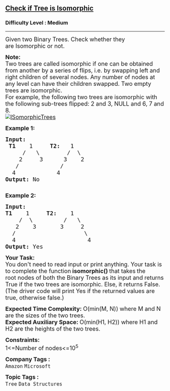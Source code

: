 <h2><a href="https://www.geeksforgeeks.org/problems/check-if-tree-is-isomorphic/1">Check if Tree is Isomorphic</a></h2><h3>Difficulty Level : Medium</h3><hr><div class="problems_problem_content__Xm_eO"><p><span style="font-size: 18px;">Given two&nbsp;Binary Trees. Check whether they are&nbsp;Isomorphic or not.</span></p>
<p><span style="font-size: 18px;"><strong>Note:&nbsp;</strong><br>Two trees are called isomorphic if one can be obtained from another by a series of flips, i.e. by swapping left and right children of several nodes.&nbsp;Any number of nodes at any level can have their children swapped. Two empty trees are isomorphic.<br>For example, the following two trees are isomorphic with the following sub-trees flipped: 2 and 3, NULL and 6, 7 and 8.<br><a href="https://media.geeksforgeeks.org/wp-content/cdn-uploads/ISomorphicTrees-e1368593305854.png"><img src="https://media.geeksforgeeks.org/wp-content/cdn-uploads/ISomorphicTrees-e1368593305854.png" alt="ISomorphicTrees"></a></span></p>
<p><span style="font-size: 18px;"><strong>Example 1:</strong></span></p>
<pre><span style="font-size: 18px;"><strong>Input:
 T1    </strong>1     <strong>T2:</strong>   1
&nbsp;    /   \        /  \
&nbsp;   2     3      3    2
&nbsp;  /            /
&nbsp; 4<strong>&nbsp;           </strong>4<strong>
Output: </strong>No
</span>
</pre>
<p><span style="font-size: 18px;"><strong>Example 2:</strong></span></p>
<pre><span style="font-size: 18px;"><strong>Input:
T1    </strong>1     <strong>T2:</strong>    1
&nbsp;   /  \         /   \
&nbsp;  2    3       3     2
&nbsp; /                    \
&nbsp; 4<strong>&nbsp;                    </strong>4<strong>
Output: </strong>Yes
</span></pre>
<p><span style="font-size: 18px;"><strong>Your Task:</strong><br>You don't need to read input or print anything. Your task is to complete the function<strong> isomorphic() </strong>that takes<strong>&nbsp;</strong>the root&nbsp;nodes of both the Binary Trees as its input&nbsp;and returns True if the two trees are isomorphic. Else, it returns False. (The driver code will print Yes if the returned values are true, otherwise false.)</span></p>
<p><span style="font-size: 18px;"><strong>Expected Time Complexity:&nbsp;</strong>O(min(M, N)) where M and N are the sizes of the two trees.<br><strong>Expected Auxiliary Space:&nbsp;</strong>O(min(H1, H2)) where H1 and H2 are the heights of the two trees.</span></p>
<p><span style="font-size: 18px;"><strong>Constraints:</strong><br>1&lt;=Number of nodes&lt;=10<sup>5</sup></span></p></div><p><span style=font-size:18px><strong>Company Tags : </strong><br><code>Amazon</code>&nbsp;<code>Microsoft</code>&nbsp;<br><p><span style=font-size:18px><strong>Topic Tags : </strong><br><code>Tree</code>&nbsp;<code>Data Structures</code>&nbsp;